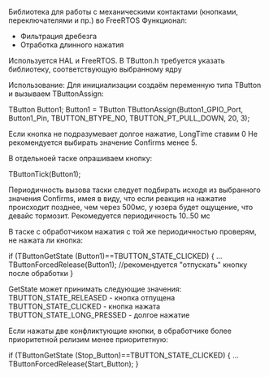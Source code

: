 Библиотека для работы с механическими контактами (кнопками, переключателями и пр.) во FreeRTOS
Функционал:
- Фильтрация дребезга
- Отработка длинного нажатия

Используется HAL и FreeRTOS. В TButton.h требуется указать библиотеку, соответствующую выбранному ядру

Использование:
Для инициализации создаём переменную типа TButton и вызываем TButtonAssign:

TButton Button1;
Button1 = TButton TButtonAssign(Button1_GPIO_Port, Button1_Pin, TBUTTON_BTYPE_NO, TBUTTON_PT_PULL_DOWN, 20, 3); 

Если кнопка не подразумевает долгое нажатие, LongTime ставим 0
Не рекомендуется выбирать значение Confirms менее 5.

В отдельноей таске опрашиваем кнопку:

TButtonTick(Button1);

Периодичность вызова таски следует подбирать исходя из выбранного значения Confirms, имея в виду, что если реакция на нажатие 
происходит позднее, чем через 500мс, у юзера будет ощущение, что девайс тормозит. Рекомедуется периодичность 10..50 мс

В таске с обработчиком нажатия с той же периодичностью проверям, не нажата ли кнопка:

if (TButtonGetState (Button1)==TBUTTON_STATE_CLICKED) {
  ...
  TButtonForcedRelease(Button1); //рекомендуется "отпускать" кнопку после обработки
}

GetState может принимать следующие значения:
TBUTTON_STATE_RELEASED - кнопка отпущена
TBUTTON_STATE_CLICKED - кнопка нажата
TBUTTON_STATE_LONG_PRESSED - долгое нажатие

Если нажаты две конфликтующие кнопки, в обработчике более приоритетной релизим менее приоритетную:

if (TButtonGetState (Stop_Button)==TBUTTON_STATE_CLICKED) {
  ...
  TButtonForcedRelease(Start_Button); 
}
